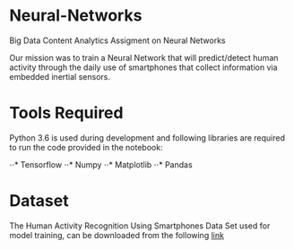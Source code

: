 # Neural-Networks
Big Data Content Analytics Assigment on Neural Networks

Our mission was to train a Neural Network that will predict/detect human activity through the daily use of smartphones that collect information via embedded inertial sensors.

# Tools Required
Python 3.6 is used during development and following libraries are required to run the code provided in the notebook:

⋅⋅* Tensorflow
⋅⋅* Numpy
⋅⋅* Matplotlib
⋅⋅* Pandas

# Dataset
The Human Activity Recognition Using Smartphones Data Set  used for model training, can be downloaded from the following [link](https://archive.ics.uci.edu/ml/datasets/human+activity+recognition+using+smartphones#)

